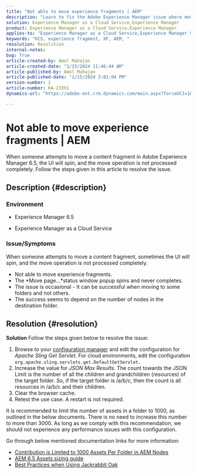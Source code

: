 ```yaml
---
title: "Not able to move experience fragments | AEM"
description: "Learn to fix the Adobe Experience Manager issue where moving an experience fragment process never completes."
solution: Experience Manager as a Cloud Service,Experience Manager
product: Experience Manager as a Cloud Service,Experience Manager
applies-to: "Experience Manager as a Cloud Service,Experience Manager Sites,Experience Manager 6.5"
keywords: "KCS, experience fragment, XF, AEM, "
resolution: Resolution
internal-notes: 
bug: True
article-created-by: Amol Mahajan
article-created-date: "1/15/2024 11:46:44 AM"
article-published-by: Amol Mahajan
article-published-date: "1/15/2024 3:01:04 PM"
version-number: 2
article-number: KA-23391
dynamics-url: "https://adobe-ent.crm.dynamics.com/main.aspx?forceUCI=1&pagetype=entityrecord&etn=knowledgearticle&id=d12eccbf-9bb3-ee11-a569-6045bd006149"

---
```

# Not able to move experience fragments | AEM


When someone attempts to move a content fragment in Adobe Experience Manager 6.5, the UI will spin, and the move operation is not processed completely. Follow the steps given in this article to resolve the issue.

## Description {#description}


### <b>Environment</b>

- Experience Manager 6.5


- Experience Manager as a Cloud Service




### <b>Issue/Symptoms</b>

When someone attempts to move a content fragment, sometimes the UI will spin, and the move operation is not processed completely.

- Not able to move experience fragments.
- The *Move page...*status window popup spins and never completes.
- The issue is occasional - It can be successful when moving to some folders and not others.
- The success seems to depend on the number of nodes in the destination folder.





## Resolution {#resolution}

<b>Solution</b>
Follow the steps given below to resolve the issue:



1. Browse to your [configuration manager](http://localhost:4502/system/console/configMgr) and edit the configuration for *Apache Sling Get Servlet*. For cloud environments, edit the configuration `org.apache.sling.servlets.get.DefaultGetServlet.`
2. Increase the value for *JSON Max Results*. The count towards the JSON Limit is the number of all the children and grandchildren (resources) of the target folder. So, if the target folder is /a/b/c, then the count is all resources in /a/b/c and their children.
3. Clear the browser cache.
4. Retest the use case. A restart is not required.


It is recommended to limit the number of assets in a folder to 1000, as outlined in the below documents. There is no need to increase this number to more than 3000. As long as we comply with this recommendation, we should not experience any performance issues with this configuration.

Go through below mentioned documentation links for more information:

- [Contribution is Limited to 1000 Assets Per Folder in AEM Nodes](https://experienceleague.adobe.com/docs/experience-cloud-kcs/kbarticles/KA-21172.html)
- [AEM 6.5 Assets sizing guide](https://experienceleague.adobe.com/docs/experience-manager-65/assets/administer/assets-sizing-guide.html)
- [Best Practices when Using Jackrabbit Oak](https://jackrabbit.apache.org/oak/docs/dos_and_donts.html)

